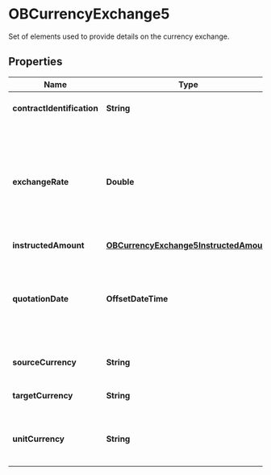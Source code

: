 

# OBCurrencyExchange5

Set of elements used to provide details on the currency exchange.

## Properties

| Name | Type | Description | Notes |
|------------ | ------------- | ------------- | -------------|
|**contractIdentification** | **String** | Unique identification to unambiguously identify the foreign exchange contract. |  [optional] |
|**exchangeRate** | **Double** | Factor used to convert an amount from one currency into another. This reflects the price at which one currency was bought with another currency. Usage: ExchangeRate expresses the ratio between UnitCurrency and QuotedCurrency (ExchangeRate &#x3D; UnitCurrency/QuotedCurrency). |  |
|**instructedAmount** | [**OBCurrencyExchange5InstructedAmount**](OBCurrencyExchange5InstructedAmount.md) |  |  [optional] |
|**quotationDate** | **OffsetDateTime** | Date and time at which an exchange rate is quoted.All dates in the JSON payloads are represented in ISO 8601 date-time format.  All date-time fields in responses must include the timezone. An example is below: 2017-04-05T10:43:07+00:00 |  [optional] |
|**sourceCurrency** | **String** | Currency from which an amount is to be converted in a currency conversion. |  |
|**targetCurrency** | **String** | Currency into which an amount is to be converted in a currency conversion. |  [optional] |
|**unitCurrency** | **String** | Currency in which the rate of exchange is expressed in a currency exchange. In the example 1GBP &#x3D; xxxCUR, the unit currency is GBP. |  [optional] |



